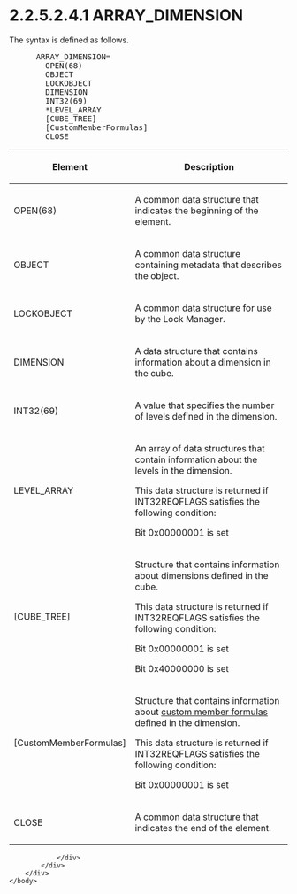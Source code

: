 <html dir="LTR" xmlns:mshelp="http://msdn.microsoft.com/mshelp" xmlns:ddue="http://ddue.schemas.microsoft.com/authoring/2003/5" xmlns:xlink="http://www.w3.org/1999/xlink" xmlns:tool="http://www.microsoft.com/tooltip">
    <head>
        <meta http-equiv="Content-Type" content="text/html; CHARSET=utf-8"></meta>
        <meta name="save" content="history"></meta>
        <title>2.2.5.2.4.1 ARRAY_DIMENSION</title>
        <xml>
            <mshelp:toctitle title="2.2.5.2.4.1 ARRAY_DIMENSION"></mshelp:toctitle>
            <mshelp:rltitle title="[MS-SSAS8]: ARRAY_DIMENSION"></mshelp:rltitle>
            <mshelp:keyword index="A" term="d08f030d-bb43-40ba-bb3f-a39b7877de9a"></mshelp:keyword>
            <mshelp:attr name="DCSext.ContentType" value="open specification"></mshelp:attr>
            <mshelp:attr name="AssetID" value="d08f030d-bb43-40ba-bb3f-a39b7877de9a"></mshelp:attr>
            <mshelp:attr name="TopicType" value="kbRef"></mshelp:attr>
            <mshelp:attr name="DCSext.Title" value="[MS-SSAS8]: ARRAY_DIMENSION" />
        </xml>
    </head>
    <body>
        <div id="header">
            <h1 class="heading">2.2.5.2.4.1 ARRAY_DIMENSION</h1>
        </div>
        <div id="mainSection">
            <div id="mainBody">
                <div id="allHistory" class="saveHistory"></div>
                <div id="sectionSection0" class="section" name="collapseableSection">
                    

<p>The syntax is defined as follows.           </p>

<dl>
<dd>
<div><pre> ARRAY_DIMENSION=
   OPEN(68)
   OBJECT
   LOCKOBJECT
   DIMENSION
   INT32(69) 
   *LEVEL_ARRAY
   [CUBE_TREE] 
   [CustomMemberFormulas] 
   CLOSE
</pre></div>
</dd></dl>

<table>
 <thead>
  <tr>
   <th>
   <p>Element</p>
   </th>
   <th>
   <p>Description</p>
   </th>
  </tr>
 </thead>
 <tr>
  <td>
  <p>OPEN(68)</p>
  </td>
  <td>
  <p>A common data structure that indicates the beginning
  of the element.</p>
  </td>
 </tr>
 <tr>
  <td>
  <p>OBJECT</p>
  </td>
  <td>
  <p>A common data structure containing metadata that
  describes the object.</p>
  </td>
 </tr>
 <tr>
  <td>
  <p>LOCKOBJECT</p>
  </td>
  <td>
  <p>A common data structure for use by the Lock Manager.</p>
  </td>
 </tr>
 <tr>
  <td>
  <p>DIMENSION</p>
  </td>
  <td>
  <p>A data structure that contains information about a
  dimension in the cube.</p>
  </td>
 </tr>
 <tr>
  <td>
  <p>INT32(69)</p>
  </td>
  <td>
  <p>A value that specifies the number of levels defined in
  the dimension.</p>
  </td>
 </tr>
 <tr>
  <td>
  <p>LEVEL_ARRAY</p>
  </td>
  <td>
  <p>An array of data structures that contain information
  about the levels in the dimension.</p>
  <p>This data structure is returned if INT32REQFLAGS
  satisfies the following condition:</p>
  <p>Bit 0x00000001 is set</p>
  </td>
 </tr>
 <tr>
  <td>
  <p>[CUBE_TREE]</p>
  </td>
  <td>
  <p>Structure that contains information about dimensions
  defined in the cube.</p>
  <p>This data structure is returned if INT32REQFLAGS
  satisfies the following condition:</p>
  <p>Bit 0x00000001 is set</p>
  <p>Bit 0x40000000 is set</p>
  </td>
 </tr>
 <tr>
  <td>
  <p>[CustomMemberFormulas]</p>
  </td>
  <td>
  <p>Structure that contains information about <a href="c527450b-f5bd-424b-8c98-ba6365288f35.html#gt_f33d1911-0ba4-471d-8190-c6bada87da9c">custom member formulas</a>
  defined in the dimension.</p>
  <p>This data structure is returned if INT32REQFLAGS
  satisfies the following condition:</p>
  <p>Bit 0x00000001 is set</p>
  </td>
 </tr>
 <tr>
  <td>
  <p>CLOSE</p>
  </td>
  <td>
  <p>A common data structure that indicates the end of the
  element.</p>
  </td>
 </tr>
</table>

<p> </p>


                </div>
            </div>
        </div>
    </body>
</html>